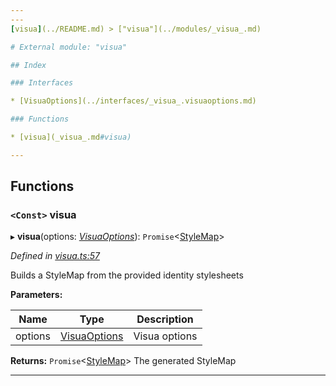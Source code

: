 ```yaml
---
---
[visua](../README.md) > ["visua"](../modules/_visua_.md)

# External module: "visua"

## Index

### Interfaces

* [VisuaOptions](../interfaces/_visua_.visuaoptions.md)

### Functions

* [visua](_visua_.md#visua)

---
```


## Functions

<a id="visua"></a>

### `<Const>` visua

▸ **visua**(options: *[VisuaOptions](../interfaces/_visua_.visuaoptions.md)*): `Promise`<[StyleMap](../classes/_cssom_style_map_.stylemap.md)>

*Defined in [visua.ts:57](https://github.com/umbopepato/visua/blob/221e6a0/src/visua.ts#L57)*

Builds a StyleMap from the provided identity stylesheets

**Parameters:**

| Name | Type | Description |
| ------ | ------ | ------ |
| options | [VisuaOptions](../interfaces/_visua_.visuaoptions.md) |  Visua options |

**Returns:** `Promise`<[StyleMap](../classes/_cssom_style_map_.stylemap.md)>
The generated StyleMap

___

